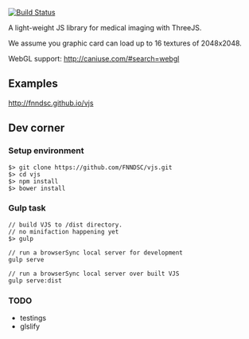 [![Build Status](https://travis-ci.org/FNNDSC/vjs.svg)](https://travis-ci.org/FNNDSC/vjs)

A light-weight JS library for medical imaging with ThreeJS.

We assume you graphic card can load up to 16 textures of 2048x2048.

WebGL support: http://caniuse.com/#search=webgl

## Examples

http://fnndsc.github.io/vjs

## Dev corner

### Setup environment

```
$> git clone https://github.com/FNNDSC/vjs.git
$> cd vjs 
$> npm install
$> bower install
```

### Gulp task

```
// build VJS to /dist directory.
// no minifaction happening yet
$> gulp

// run a browserSync local server for development
gulp serve

// run a browserSync local server over built VJS
gulp serve:dist
```

### TODO
* testings
* glslify
